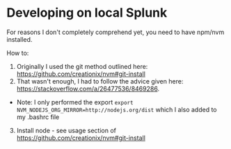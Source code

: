 # Developing on local Splunk

For reasons I don't completely comprehend yet, you need to have npm/nvm installed.

How to:
1. Originally I used the git method outlined here: https://github.com/creationix/nvm#git-install
2. That wasn't enough, I had to follow the advice given here: https://stackoverflow.com/a/26477536/8469286.
- Note: I only performed the export ```export NVM_NODEJS_ORG_MIRROR=http://nodejs.org/dist``` which I also added to my .bashrc file
3. Install node - see usage section of https://github.com/creationix/nvm#git-install
